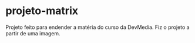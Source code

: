 # projeto-matrix
Projeto feito para endender a matéria do curso da DevMedia. Fiz o projeto a partir de uma imagem.
